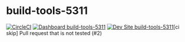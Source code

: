 # build-tools-5311

[![CircleCI](https://circleci.com/gh/pantheon-ci-bot/build-tools-5311.svg?style=shield)](https://circleci.com/gh/pantheon-ci-bot/build-tools-5311)
[![Dashboard build-tools-5311](https://img.shields.io/badge/dashboard-build_tools_5311-yellow.svg)](https://dashboard.pantheon.io/sites/15b8a51b-0c8a-4201-8875-67b435ddecf6#dev/code)
[![Dev Site build-tools-5311](https://img.shields.io/badge/site-build_tools_5311-blue.svg)](http://dev-build-tools-5311.pantheonsite.io/)[ci skip] Pull request that is not tested (#2)
